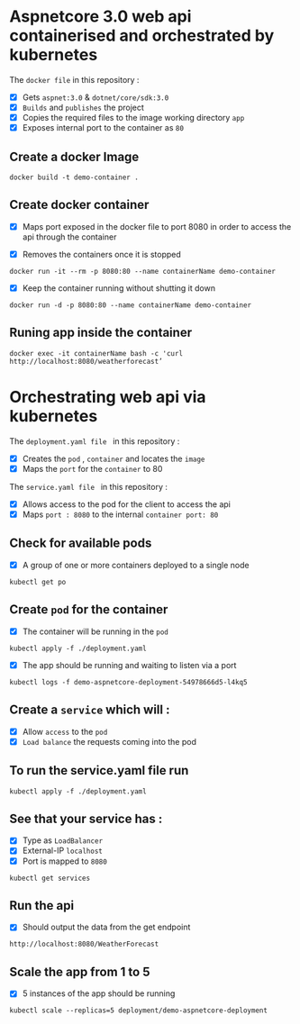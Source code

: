# Aspnetcore 3.0 web api containerised and orchestrated by kubernetes

The `docker file` in this repository : 

- [x] Gets `aspnet:3.0` & `dotnet/core/sdk:3.0`
- [x] `Builds` and `publishes` the project 
- [x] Copies the required files to the image working directory `app`
- [x] Exposes internal port to the container as `80`

## Create a docker Image
```
docker build -t demo-container . 
```

## Create docker container


- [x]  Maps port exposed in the docker file to port 8080 in order to access the api through the container
  
- [x] Removes the containers once it is stopped

```
docker run -it --rm -p 8080:80 --name containerName demo-container 
```

- [x]  Keep the container running without shutting it down

```
docker run -d -p 8080:80 --name containerName demo-container
```

## Runing app inside the container 

```
docker exec -it containerName bash -c 'curl http://localhost:8080/weatherforecast’
```

# Orchestrating web api via kubernetes

The `deployment.yaml file ` in this repository : 

- [x] Creates the `pod` , `container` and locates the `image`
- [x] Maps the `port` for the `container` to 80 

The `service.yaml file ` in this repository : 

- [x] Allows access to the pod for the client to access the api
- [x] Maps `port : 8080` to the internal `container port: 80`

## Check for available pods

- [x]  A group of one or more containers deployed to a single node
```
kubectl get po
```

## Create `pod` for the container 

- [x]  The container will be running in the `pod`

```
kubectl apply -f ./deployment.yaml 
```
- [x]  The app should be running and waiting to listen via a port 

```
kubectl logs -f demo-aspnetcore-deployment-54978666d5-l4kq5
```

## Create a `service` which will : 

- [x]  Allow `access` to the `pod`
- [x]  `Load balance` the requests coming into the pod

## To run the service.yaml file run 

```
kubectl apply -f ./deployment.yaml 
```
## See that your service has :

- [x]  Type as `LoadBalancer`
- [x]  External-IP `localhost`
- [x]  Port is mapped to `8080`

```
kubectl get services
```
## Run the api

- [x]  Should output the data from the get endpoint

```
http://localhost:8080/WeatherForecast
```

## Scale the app from 1 to 5 

- [x]  5 instances of the app should be running

```
kubectl scale --replicas=5 deployment/demo-aspnetcore-deployment
```